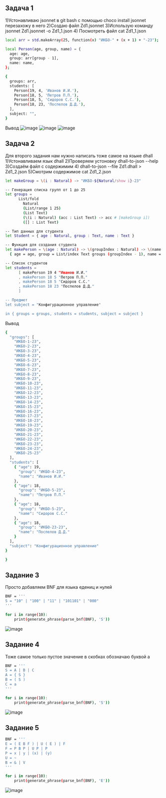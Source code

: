 ## Задача 1
1)Устонавливаю jsonnet в git bash с помощью choco install jsonnet перезахожу в него
2)Создаю файл Zd1.jsonnet
3)Использую  команду jsonnet Zd1.jsonnet -o Zd1_1.json
4) Посмотреть файл cat Zd1_1.json
```bash
local arr = std.makeArray(25, function(x) "ИKБO-" + (x + 1) + "-23");

local Person(age, group, name) = {
  age: age,
  group: arr[group - 1],
  name: name,
};

{
  groups: arr,
  students: [
    Person(19, 4, 'Иванов И.И.'),
    Person(18, 5, 'Петров П.П.'),
    Person(18, 5, 'Сидоров С.С.'),
    Person(18, 23, 'Поспелов Д.Д.'),
  ],
  subject: "",
}
```
Вывод
![image](https://github.com/user-attachments/assets/573b2b92-c5ff-4ba6-b844-8266e0a4eafa)
![image](https://github.com/user-attachments/assets/ef74a768-b547-48c9-b0ca-75f582f06572)
![image](https://github.com/user-attachments/assets/2c426e74-8b45-4675-9082-64cfd7898d0b)




## Задача 2
Для второго задания нам нужно написать тоже самое на языке dhall
1)Устонавливаем язык dhall
2)Проверяем устоновку dhall-to-json --help
3)Создаём файл с содержимим 
4) dhall-to-json --file Zd1.dhall > Zd1_2.json
5)Смотрим содержимое cat Zd1_2.json
```bash
let makeGroup = \(i : Natural) -> "ИКБО-${Natural/show i}-23"

-- Генерация списка групп от 1 до 25
let groups =
      List/fold
        Natural
        (List/range 1 25)
        (List Text)
        (\(i : Natural) (acc : List Text) -> acc # [makeGroup i])
        ([] : List Text)

-- Тип данных для студента
let Student = { age : Natural, group : Text, name : Text }

-- Функция для создания студента
let makePerson = \(age : Natural) -> \(groupIndex : Natural) -> \(name : Text) ->
  { age = age, group = List/index Text groups (groupIndex - 1), name = name }

-- Список студентов
let students =
      [ makePerson 19 4 "Иванов И.И."
      , makePerson 18 5 "Петров П.П."
      , makePerson 18 5 "Сидоров С.С."
      , makePerson 18 23 "Поспелов Д.Д."
      ]

-- Предмет
let subject = "Конфигурационное управление"

in { groups = groups, students = students, subject = subject }
```
Вывод
```bash
{
  "groups": [
    "ИКБО-1-23",
    "ИКБО-2-23",
    "ИКБО-3-23",
    "ИКБО-4-23",
    "ИКБО-5-23",
    "ИКБО-6-23", 
    "ИКБО-7-23",
    "ИКБО-8-23",
    "ИКБО-9-23",
    "ИКБО-10-23",
    "ИКБО-11-23",
    "ИКБО-12-23", 
    "ИКБО-13-23",
    "ИКБО-14-23",
    "ИКБО-15-23",
    "ИКБО-16-23",
    "ИКБО-17-23",
    "ИКБО-18-23", 
    "ИКБО-19-23",
    "ИКБО-20-23",
    "ИКБО-21-23",
    "ИКБО-22-23",
    "ИКБО-23-23",
    "ИКБО-24-23", 
    "ИКБО-25-23"
  ],
  "students": [
    { "age": 19,
      "group": "ИКБО-4-23",
      "name": "Иванов И.И."
    },
    { "age": 18,
      "group": "ИКБО-5-23",
      "name": "Петров П.П."
    },
    { "age": 18,
      "group": "ИКБО-5-23",
      "name": "Сидоров С.С."
    },
    { "age": 18,
      "group": "ИКБО-23-23",
      "name": "Поспелов Д.Д."
    }
  ],
  "subject": "Конфигурационное управление"
}

}
```

## Задание 3
Просто добавляем BNF для языка едениц и нулей
```bash
BNF = '''
S = "10" | "100" | "11" | "101101" | "000"
'''

for i in range(10):
    print(generate_phrase(parse_bnf(BNF), 'S'))
```
![image](https://github.com/user-attachments/assets/b99eb2a2-f921-43e1-b442-972af5a4c419)


## Задание 4
Тоже самое только пустое значение в скобках обозначаю буквой а
```bash
BNF = '''
S = A | B | C
A = { S }
B = ( S )
C = a
'''

for i in range(10):
    print(generate_phrase(parse_bnf(BNF), 'S'))
```
![image](https://github.com/user-attachments/assets/da2e6d9d-7d53-4a6a-957b-66ffdee45490)


## Задание 5
```bash
BNF = '''
E = ( E B F ) | U ( E ) | F
F = P B P | U P | P
P = x | y | (x) | (y)
U = ~
B = & | V
'''

for i in range(10):
    print(generate_phrase(parse_bnf(BNF), 'E'))
```
![image](https://github.com/user-attachments/assets/c2a351b8-b314-4388-b642-728c6b190b7b)



